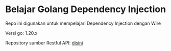 # Belajar Golang Dependency Injection

Repo ini digunakan untuk mempelajari
Dependency Injection dengan Wire

Versi go: 1.20.x

Repository sumber Restful API: [disini](https://github.com/vick1208/restful-api.git)
